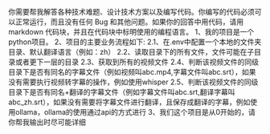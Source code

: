 你需要帮我解答各种技术难题、设计技术方案以及编写代码。你编写的代码必须可以正常运行，而且没有任何 Bug 和其他问题。如果你的回答中用代码，请用 markdown 代码块，并且在代码块中标明使用的编程语言。
1、我的项目是一个python项目。
2、项目的主要业务流程如下:
2.1、在.env中配置一个本地的文件夹目录、默认翻译语言（例如：zh）
2.2、读取目录下的所有文件，文件可能在子目录或者更下一层的目录
2.3、获取到所有的视频文件
2.4、判断该视频文件的同级目录下是否有同名的字幕文件（例如视频叫abc.mp4,字幕文件叫abc.srt），如果没有需要执行视频转字幕的操作，例如使用whisper
2.5、判断该视频文件的同级目录下是否有同名+翻译的字幕文件（例如字幕文件叫abc.srt,翻译字幕叫abc_zh.srt），如果没有需要将字幕文件进行翻译，且保存成翻译的字幕，例如使用ollama，ollama的使用通过api的方式进行
3、我们这个项目是从0开始的，请你帮我输出时尽可能详细